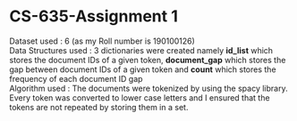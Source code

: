 # CS-635-Assignment 1
Dataset used : 6 (as my Roll number is 190100126) <br>
Data Structures used : 3 dictionaries were created namely <b>id_list</b> which stores the document IDs of a given token, <b>document_gap</b> which stores the gap between document IDs of a given token and <b>count</b> which stores the frequency of each document ID gap <br>
Algorithm used : The documents were tokenized by using the spacy library. Every token was converted to lower case letters and I ensured that the tokens are not repeated by storing them in a set. 
